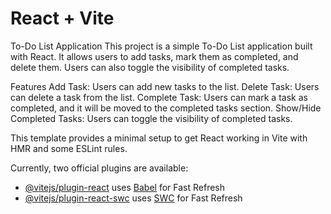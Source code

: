 # React + Vite
To-Do List Application
This project is a simple To-Do List application built with React. It allows users to add tasks, mark them as completed, and delete them. Users can also toggle the visibility of completed tasks.

Features
Add Task: Users can add new tasks to the list.
Delete Task: Users can delete a task from the list.
Complete Task: Users can mark a task as completed, and it will be moved to the completed tasks section.
Show/Hide Completed Tasks: Users can toggle the visibility of completed tasks.



This template provides a minimal setup to get React working in Vite with HMR and some ESLint rules.

Currently, two official plugins are available:

- [@vitejs/plugin-react](https://github.com/vitejs/vite-plugin-react/blob/main/packages/plugin-react/README.md) uses [Babel](https://babeljs.io/) for Fast Refresh
- [@vitejs/plugin-react-swc](https://github.com/vitejs/vite-plugin-react-swc) uses [SWC](https://swc.rs/) for Fast Refresh
